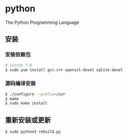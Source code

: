 # python
The Python Programming Language

## 安装

### 安装依赖包

```bash
# CentOS 7.0
$ sudo yum install gcc-c++ openssl-devel sqlite-devel
```

### 源码编译安装

```bash
$ ./configure --prefix=/usr
$ make
$ sudo make install
```

## 重新安装或更新

```bash
$ sudo python3 rebuild.py
```

